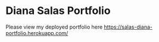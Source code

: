 # Diana Salas Portfolio

Please view my deployed portfolio here https://salas-diana-portfolio.herokuapp.com/
